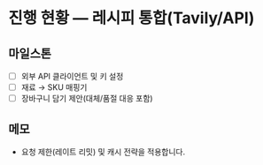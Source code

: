# 진행 현황 — 레시피 통합(Tavily/API)

## 마일스톤
- [ ] 외부 API 클라이언트 및 키 설정
- [ ] 재료 → SKU 매핑기
- [ ] 장바구니 담기 제안(대체/품절 대응 포함)

## 메모
- 요청 제한(레이트 리밋) 및 캐시 전략을 적용합니다.
